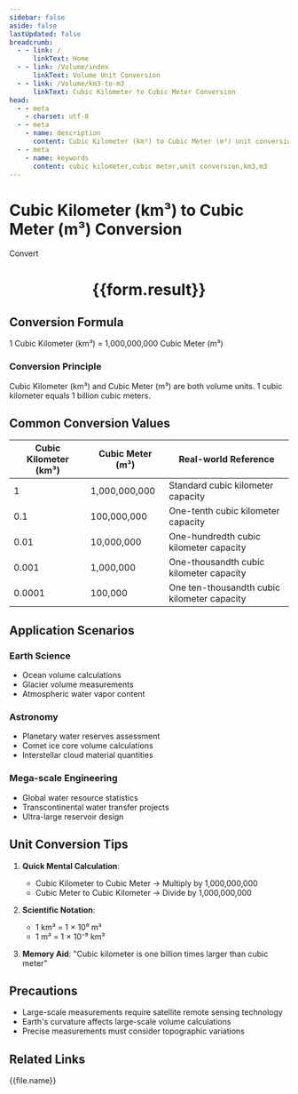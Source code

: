 ```yaml
---
sidebar: false
aside: false
lastUpdated: false
breadcrumb:
  - - link: /
      linkText: Home
  - - link: /Volume/index
      linkText: Volume Unit Conversion
  - - link: /Volume/km3-to-m3
      linkText: Cubic Kilometer to Cubic Meter Conversion
head:
  - - meta
    - charset: utf-8
  - - meta
    - name: description
      content: Cubic Kilometer (km³) to Cubic Meter (m³) unit conversion tool. 1 cubic kilometer equals 1,000,000,000 cubic meters.
  - - meta
    - name: keywords
      content: cubic kilometer,cubic meter,unit conversion,km3,m3
---
```


# Cubic Kilometer (km³) to Cubic Meter (m³) Conversion

<script setup>
import { onMounted, reactive, inject ,ref  } from 'vue'
import { NButton,NForm ,NFormItem,NInput,NInputNumber,NSelect,NCard,useMessage ,NGrid ,NGi } from 'naive-ui'
import { defineClientComponent } from 'vitepress'
import { Volume } from '../files';

const convert = inject('convert')
const formRef = ref(null);
const rules = {
  number:{
    required: true,
    type: 'number',
    trigger: "blur"
  }
}
const form = reactive({
  number:null,
  result:'',
  title:'Cubic Kilometer (km³) to Cubic Meter (m³) Conversion'
})

const convertHandler = (e) => {
  e.preventDefault();
  formRef.value?.validate((errors)=>{
    if (!errors) {
      form.result = `${form.number} km³ = ${convert(form.number).from('km3').to('m3')} m³`
    }
  })
}
</script>

<n-form size="large" :model="form" ref='formRef' :rules="rules">
  <n-form-item label="Value" path="number">
    <n-input-number size="large" style="width:100%" :min="0" v-model:value="form.number" placeholder="Enter cubic kilometer value" />
  </n-form-item>
  <n-form-item>
    <n-button type="info" style="width:100%" @click="convertHandler">Convert</n-button>
  </n-form-item>
</n-form>
<n-card embedded :bordered="false" hoverable>
  <div style="text-align:center">
    <h1>{{form.result}}</h1>
  </div>
</n-card>

## Conversion Formula
1 Cubic Kilometer (km³) = 1,000,000,000 Cubic Meter (m³)

### Conversion Principle
Cubic Kilometer (km³) and Cubic Meter (m³) are both volume units. 1 cubic kilometer equals 1 billion cubic meters.

## Common Conversion Values
| Cubic Kilometer (km³) | Cubic Meter (m³) | Real-world Reference                 |
|-----------------------|------------------|--------------------------------------|
| 1                     | 1,000,000,000    | Standard cubic kilometer capacity     |
| 0.1                   | 100,000,000      | One-tenth cubic kilometer capacity    |
| 0.01                  | 10,000,000       | One-hundredth cubic kilometer capacity|
| 0.001                 | 1,000,000        | One-thousandth cubic kilometer capacity|
| 0.0001                | 100,000          | One ten-thousandth cubic kilometer capacity|

## Application Scenarios
### Earth Science
- Ocean volume calculations
- Glacier volume measurements
- Atmospheric water vapor content

### Astronomy
- Planetary water reserves assessment
- Comet ice core volume calculations
- Interstellar cloud material quantities

### Mega-scale Engineering
- Global water resource statistics
- Transcontinental water transfer projects
- Ultra-large reservoir design

## Unit Conversion Tips
1. **Quick Mental Calculation**:
   - Cubic Kilometer to Cubic Meter → Multiply by 1,000,000,000
   - Cubic Meter to Cubic Kilometer → Divide by 1,000,000,000

2. **Scientific Notation**:
   - 1 km³ = 1 × 10⁹ m³
   - 1 m³ = 1 × 10⁻⁹ km³

3. **Memory Aid**:
   "Cubic kilometer is one billion times larger than cubic meter"

## Precautions
- Large-scale measurements require satellite remote sensing technology
- Earth's curvature affects large-scale volume calculations
- Precise measurements must consider topographic variations

## Related Links
<n-grid x-gap="12" :cols="2">
  <n-gi v-for="(file, index) in Volume" :key="index">
    <n-button
      text
      tag="a"
      :href="file.path"
      type="info"
    >
      {{file.name}}
    </n-button>
  </n-gi>
</n-grid>